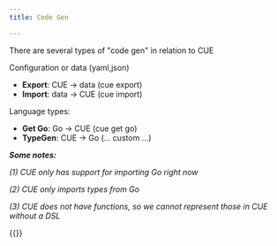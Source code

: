 ```yaml
---
title: Code Gen

---
```


There are several types of "code gen" in relation to CUE

Configuration or data (yaml,json)

- __Export__: CUE -> data (cue export)
- __Import__: data -> CUE (cue import)

Language types:

- __Get Go__: Go -> CUE   (cue get go)
- __TypeGen__: CUE -> Go   (... custom ...)

*__Some notes:__*

_(1) CUE only has support for importing Go right now_

_(2) CUE only imports types from Go_

_(3) CUE does not have functions, so we cannot represent those in CUE without a DSL_

{{<childpages>}}
